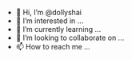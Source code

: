 - 👋 Hi, I’m @dollyshai
- 👀 I’m interested in ...
- 🌱 I’m currently learning ...
- 💞️ I’m looking to collaborate on ...
- 📫 How to reach me ...

<!---
dollyshai/dollyshai is a ✨ special ✨ repository because its `README.md` (this file) appears on your GitHub profile.
You can click the Preview link to take a look at your changes.
--->
